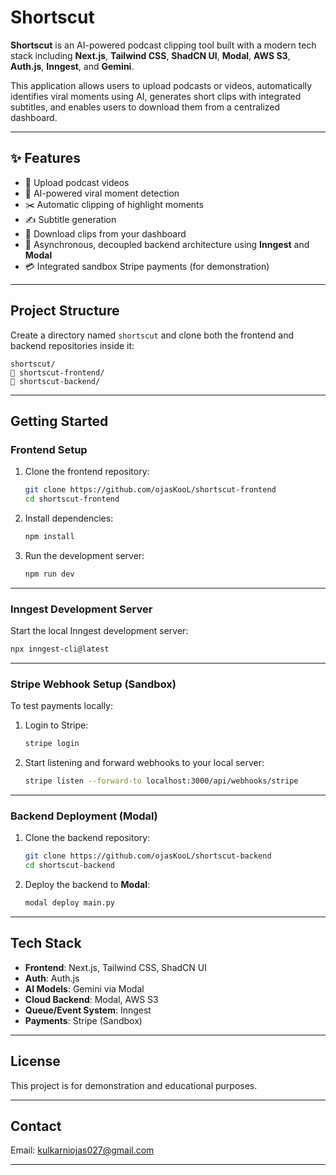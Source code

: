 # Shortscut

**Shortscut** is an AI-powered podcast clipping tool built with a modern tech stack including **Next.js**, **Tailwind CSS**, **ShadCN UI**, **Modal**, **AWS S3**, **Auth.js**, **Inngest**, and **Gemini**.

This application allows users to upload podcasts or videos, automatically identifies viral moments using AI, generates short clips with integrated subtitles, and enables users to download them from a centralized dashboard.

---

## ✨ Features

* 🎿 Upload podcast videos
* 🧠 AI-powered viral moment detection
* ✂️ Automatic clipping of highlight moments
* ✍️ Subtitle generation
* 📅 Download clips from your dashboard
* 🔀 Asynchronous, decoupled backend architecture using **Inngest** and **Modal**
* 💳 Integrated sandbox Stripe payments (for demonstration)

---

##  Project Structure

Create a directory named `shortscut` and clone both the frontend and backend repositories inside it:

```
shortscut/
🔻 shortscut-frontend/
🔻 shortscut-backend/
```

---

## Getting Started

###  Frontend Setup

1. Clone the frontend repository:

   ```bash
   git clone https://github.com/ojasKooL/shortscut-frontend
   cd shortscut-frontend
   ```

2. Install dependencies:

   ```bash
   npm install
   ```

3. Run the development server:

   ```bash
   npm run dev
   ```

---

###  Inngest Development Server

Start the local Inngest development server:

```bash
npx inngest-cli@latest
```

---

### Stripe Webhook Setup (Sandbox)

To test payments locally:

1. Login to Stripe:

   ```bash
   stripe login
   ```

2. Start listening and forward webhooks to your local server:

   ```bash
   stripe listen --forward-to localhost:3000/api/webhooks/stripe
   ```

---

### Backend Deployment (Modal)

1. Clone the backend repository:

   ```bash
   git clone https://github.com/ojasKooL/shortscut-backend
   cd shortscut-backend
   ```

2. Deploy the backend to **Modal**:

   ```bash
   modal deploy main.py
   ```

---

## Tech Stack

* **Frontend**: Next.js, Tailwind CSS, ShadCN UI
* **Auth**: Auth.js
* **AI Models**: Gemini via Modal
* **Cloud Backend**: Modal, AWS S3
* **Queue/Event System**: Inngest
* **Payments**: Stripe (Sandbox)

---

##  License

This project is for demonstration and educational purposes.

---

## Contact
Email: kulkarniojas027@gmail.com

---
